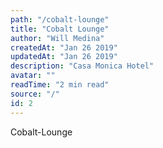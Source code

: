 ```yaml
---
path: "/cobalt-lounge"
title: "Cobalt Lounge"
author: "Will Medina"
createdAt: "Jan 26 2019"
updatedAt: "Jan 26 2019"
description: "Casa Monica Hotel"
avatar: ""
readTime: "2 min read"
source: "/"
id: 2
---
```





Cobalt-Lounge